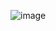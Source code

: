 ![image](https://github.com/companyakis/flutter-bootcamp-2024/assets/77589867/34c05c9d-af20-4aaa-a80d-5129f0b8fb25)
